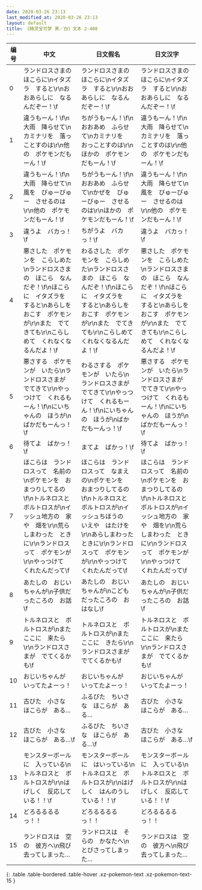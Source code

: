 ```yaml
---
date: 2020-03-26 23:13
last_modified_at: 2020-03-26 23:13
layout: default
title: 《精灵宝可梦 黑／白》文本 2-408
---
```

| 编号 | 中文 | 日文假名 | 日文汉字 |
| ---- | ---- | ---- | --- |
| 0 | ランドロスさまの　ほこらに\nイタズラ　すると\r\nおおあらしに　なるんだぞー！\f | ランドロスさまの　ほこらに\nイタズラ　すると\r\nおおあらしに　なるんだぞー！\f | ランドロスさまの　ほこらに\nイタズラ　すると\r\nおおあらしに　なるんだぞー！\f |
| 1 | 違うもーん！\f\n大雨　降らせて\nカミナリを　落っことすのは\r\n他の　ポケモンだもーん！\f | ちがうもーん！\f\nおおあめ　ふらせて\nカミナリを　おっことすのは\r\nほかの　ポケモンだもーん！\f | 違うもーん！\f\n大雨　降らせて\nカミナリを　落っことすのは\r\n他の　ポケモンだもーん！\f |
| 2 | 違うもーん！\f\n大雨　降らせて\n風を　びゅーびゅー　させるのは\r\n他の　ポケモンだもーん！\f | ちがうもーん！\f\nおおあめ　ふらせて\nかぜを　びゅーびゅー　させるのは\r\nほかの　ポケモンだもーん！\f | 違うもーん！\f\n大雨　降らせて\n風を　びゅーびゅー　させるのは\r\n他の　ポケモンだもーん！\f |
| 3 | 違うよ　バカっ！\f | ちがうよ　バカっ！\f | 違うよ　バカっ！\f |
| 4 | 悪さした　ポケモンを　こらしめた\nランドロスさまの　ほこら　なんだぞ！\f\nほこらに　イタズラを　すると\nあらしを　おこす　ポケモンが\r\nまた　でてきても\r\nこらしめて　くれなくなるんだよ！\f | わるさした　ポケモンを　こらしめた\nランドロスさまの　ほこら　なんだぞ！\f\nほこらに　イタズラを　すると\nあらしを　おこす　ポケモンが\r\nまた　でてきても\r\nこらしめて　くれなくなるんだよ！\f | 悪さした　ポケモンを　こらしめた\nランドロスさまの　ほこら　なんだぞ！\f\nほこらに　イタズラを　すると\nあらしを　おこす　ポケモンが\r\nまた　でてきても\r\nこらしめて　くれなくなるんだよ！\f |
| 5 | 悪さする　ポケモンが　いたら\nランドロスさまが　でてきて\r\nやっつけて　くれるもーん！\f\nにいちゃんの　ほうが\nばかだもーんっ！\f | わるさする　ポケモンが　いたら\nランドロスさまが　でてきて\r\nやっつけて　くれるもーん！\f\nにいちゃんの　ほうが\nばかだもーんっ！\f | 悪さする　ポケモンが　いたら\nランドロスさまが　でてきて\r\nやっつけて　くれるもーん！\f\nにいちゃんの　ほうが\nばかだもーんっ！\f |
| 6 | 待てよ　ばかっ！\f | まてよ　ばかっ！\f | 待てよ　ばかっ！\f |
| 7 | ほこらは　ランドロスって　名前の\nポケモンを　おまつりしてるの\f\nトルネロスと　ボルトロスが\nイッシュ地方の　家や　畑を\r\n荒らしまわった　ときに\r\nランドロスって　ポケモンが\r\nやっつけて　くれたんだって\f | ほこらは　ランドロスって　なまえの\nポケモンを　おまつりしてるの\f\nトルネロスと　ボルトロスが\nイッシュちほうの　いえや　はたけを\r\nあらしまわった　ときに\r\nランドロスって　ポケモンが\r\nやっつけて　くれたんだって\f | ほこらは　ランドロスって　名前の\nポケモンを　おまつりしてるの\f\nトルネロスと　ボルトロスが\nイッシュ地方の　家や　畑を\r\n荒らしまわった　ときに\r\nランドロスって　ポケモンが\r\nやっつけて　くれたんだって\f |
| 8 | あたしの　おじいちゃんが\n子供だったころの　お話\f | あたしの　おじいちゃんが\nこどもだったころの　おはなし\f | あたしの　おじいちゃんが\n子供だったころの　お話\f |
| 9 | トルネロスと　ボルトロスが\nまた　ここに　来たら\r\nランドロスさまが　でてくるかも\f | トルネロスと　ボルトロスが\nまた　ここに　きたら\r\nランドロスさまが　でてくるかも\f | トルネロスと　ボルトロスが\nまた　ここに　来たら\r\nランドロスさまが　でてくるかも\f |
| 10 | おじいちゃんが　いってたよーっ！ | おじいちゃんが　いってたよーっ！ | おじいちゃんが　いってたよーっ！ |
| 11 | 古びた　小さな　ほこらが　ある… | ふるびた　ちいさな　ほこらが　ある… | 古びた　小さな　ほこらが　ある… |
| 12 | 古びた　小さな　ほこらが　ある…\f | ふるびた　ちいさな　ほこらが　ある…\f | 古びた　小さな　ほこらが　ある…\f |
| 13 | モンスターボールに　入っている\nトルネロスと　ボルトロスが\r\nはげしく　反応している！！\f | モンスターボールに　はいっている\nトルネロスと　ボルトロスが\r\nはげしく　はんのうしている！！\f | モンスターボールに　入っている\nトルネロスと　ボルトロスが\r\nはげしく　反応している！！\f |
| 14 | どろるるるるっ！！ | どろるるるるっ！！ | どろるるるるっ！！ |
| 15 | ランドロスは　空の　彼方へ\n飛び去ってしまった… | ランドロスは　そらの　かなたへ\nとびさってしまった… | ランドロスは　空の　彼方へ\n飛び去ってしまった… |
{: .table .table-bordered .table-hover .xz-pokemon-text .xz-pokemon-text-15 }